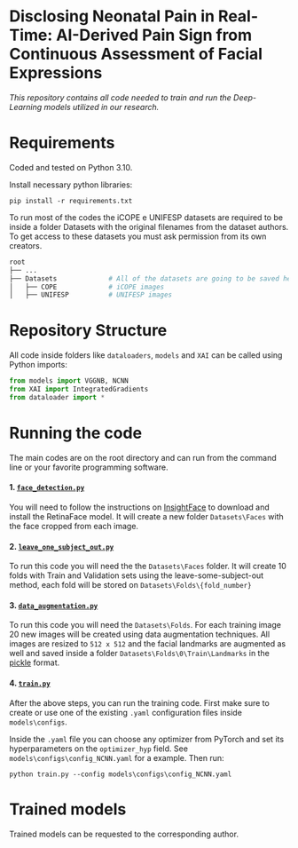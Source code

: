 # **Disclosing Neonatal Pain in Real-Time: AI-Derived Pain Sign from Continuous Assessment of Facial Expressions**

*This repository contains all code needed to train and run the Deep-Learning models utilized in our research.*

# Requirements

Coded and tested on Python 3.10.

Install necessary python libraries:

```
pip install -r requirements.txt
```

To run most of the codes the iCOPE e UNIFESP datasets are required to be inside a folder Datasets with the original filenames from the dataset authors. To get access to these datasets you must ask permission from its own creators.

```bash
root
├── ...
├── Datasets             # All of the datasets are going to be saved here
│   ├── COPE             # iCOPE images
│   ├── UNIFESP          # UNIFESP images
```

# **Repository Structure**

All code inside folders like `dataloaders`, `models` and `XAI` can be called using Python imports:

```python
from models import VGGNB, NCNN
from XAI import IntegratedGradients
from dataloader import *
```

# **Running the code**

The main codes are on the root directory and can run from the command line or your favorite programming software.

#### **1. [`face_detection.py`](face_detection.py)**

You will need to follow the instructions on [InsightFace](https://github.com/deepinsight/insightface/tree/master/python-package) to download and install the RetinaFace model. It will create a new folder `Datasets\Faces` with the face cropped from each image.

#### **2. [`leave_one_subject_out.py`](leave_some_subject_out.py)**

To run this code you will need the the `Datasets\Faces` folder. It will create 10 folds with Train and Validation sets using the leave-some-subject-out method, each fold will be stored on `Datasets\Folds\{fold_number}`

#### **3. [`data_augmentation.py`](data_augmentation.py)**

To run this code you will need the `Datasets\Folds`. For each training image 20 new images will be created using data augmentation techniques. All images are resized to `512 x 512` and the facial landmarks are augmented as well and saved inside a folder `Datasets\Folds\0\Train\Landmarks` in the [pickle](https://docs.python.org/3/library/pickle.html) format.

#### **4. [`train.py`](train.py)**

After the above steps, you can run the training code. First make sure to create or use one of the existing `.yaml` configuration files inside `models\configs`.

Inside the `.yaml` file you can choose any optimizer from PyTorch and set its hyperparameters on the `optimizer_hyp` field. See `models\configs\config_NCNN.yaml` for a example. Then run:

```text
python train.py --config models\configs\config_NCNN.yaml
```

# Trained models

Trained models can be requested to the corresponding author.